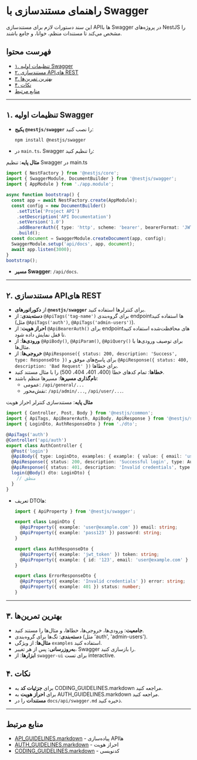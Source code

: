 # راهنمای مستندسازی با Swagger

این سند دستورات لازم برای مستندسازی APIها با Swagger در پروژه‌های NestJS را مشخص می‌کند تا مستندات منظم، خوانا، و جامع باشند.

## فهرست محتوا
- [۱. تنظیمات اولیه Swagger](#۱-تنظیمات-اولیه-Swagger)
- [۲. مستندسازی APIهای REST](#۲-مستندسازی-APIهای-REST)
- [۳. بهترین تمرین‌ها](#۳-بهترین-تمرین‌ها)
- [۴. نکات](#۴-نکات)
- [منابع مرتبط](#منابع-مرتبط)

---

## ۱. تنظیمات اولیه Swagger
- **پکیج `@nestjs/swagger`** را نصب کنید:
  ```bash
  npm install @nestjs/swagger
  ```
- در `main.ts`، Swagger را تنظیم کنید:

**مثال پایه**: تنظیم Swagger در main.ts
```typescript
import { NestFactory } from '@nestjs/core';
import { SwaggerModule, DocumentBuilder } from '@nestjs/swagger';
import { AppModule } from './app.module';

async function bootstrap() {
  const app = await NestFactory.create(AppModule);
  const config = new DocumentBuilder()
    .setTitle('Project API')
    .setDescription('API Documentation')
    .setVersion('1.0')
    .addBearerAuth({ type: 'http', scheme: 'bearer', bearerFormat: 'JWT' }, 'JWT')
    .build();
  const document = SwaggerModule.createDocument(app, config);
  SwaggerModule.setup('api/docs', app, document);
  await app.listen(3000);
}
bootstrap();
```

- **مسیر Swagger**: `/api/docs`.

---

## ۲. مستندسازی APIهای REST
- از **دکوراتورهای `@nestjs/swagger`** برای کنترلرها استفاده کنید.
- **دسته‌بندی**: از `@ApiTags('tag-name')` برای گروه‌بندی endpointها استفاده کنید (مثل `@ApiTags('auth')`, `@ApiTags('admin-users')`).
- **احراز هویت**: از `@ApiBearerAuth()` برای endpointهای محافظت‌شده استفاده کنید تا قفل نمایش داده شود.
- **ورودی‌ها**: از `@ApiBody()`, `@ApiParam()`, `@ApiQuery()` برای توصیف ورودی‌ها با مثال‌ها.
- **خروجی‌ها**: از `@ApiResponse({ status: 200, description: 'Success', type: ResponseDto })` برای پاسخ‌های موفق و `@ApiResponse({ status: 400, description: 'Bad Request' })` برای خطاها.
- **خطاها**: تمام کدهای خطا (400، 401، 404، 500) را با مثال مستند کنید.
- **نام‌گذاری مسیرها**: مسیرها منظم باشند:
  - عمومی: `/api/general/...`
  - نقش‌محور: `/api/admin/...`, `/api/user/...`.

**مثال پایه**: مستندسازی کنترلر احراز هویت
  ```typescript
  import { Controller, Post, Body } from '@nestjs/common';
  import { ApiTags, ApiBearerAuth, ApiBody, ApiResponse } from '@nestjs/swagger';
  import { LoginDto, AuthResponseDto } from './dto';

  @ApiTags('auth')
  @Controller('api/auth')
  export class AuthController {
    @Post('login')
    @ApiBody({ type: LoginDto, examples: { example: { value: { email: 'user@example.com', password: 'pass123' } } } })
    @ApiResponse({ status: 200, description: 'Successful login', type: AuthResponseDto })
    @ApiResponse({ status: 401, description: 'Invalid credentials', type: ErrorResponseDto })
    login(@Body() dto: LoginDto) {
      // منطق
    }
  }
  ```
- تعریف DTOها:
  ```typescript
  import { ApiProperty } from '@nestjs/swagger';

  export class LoginDto {
    @ApiProperty({ example: 'user@example.com' }) email: string;
    @ApiProperty({ example: 'pass123' }) password: string;
  }

  export class AuthResponseDto {
    @ApiProperty({ example: 'jwt_token' }) token: string;
    @ApiProperty({ example: { id: '123', email: 'user@example.com' } }) user: object;
  }

  export class ErrorResponseDto {
    @ApiProperty({ example: 'Invalid credentials' }) error: string;
    @ApiProperty({ example: 401 }) status: number;
  }
  ```

---

## ۳. بهترین تمرین‌ها
- **جامعیت**: ورودی‌ها، خروجی‌ها، خطاها، و مثال‌ها را مستند کنید.
- **دسته‌بندی**: تگ‌ها برای گروه‌بندی (مثل 'auth', 'admin-users').
- **مثال‌ها**: از ویژگی `examples` استفاده کنید.
- **به‌روزرسانی**: پس از هر تغییر، Swagger را بازسازی کنید.
- **ابزارها**: از `swagger-ui` برای تست interactive.

## ۴. نکات
- برای **جزئیات کد** به CODING_GUIDELINES.markdown مراجعه کنید.
- برای **احراز هویت** به AUTH_GUIDELINES.markdown مراجعه کنید.
- **مستندات** را در `docs/api/swagger.md` ذخیره کنید.

---

## منابع مرتبط
- [API_GUIDELINES.markdown](./API_GUIDELINES.markdown) - پیاده‌سازی APIها
- [AUTH_GUIDELINES.markdown](./AUTH_GUIDELINES.markdown) - احراز هویت
- [CODING_GUIDELINES.markdown](./CODING_GUIDELINES.markdown) - کدنویسی